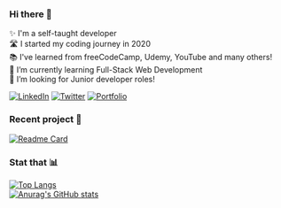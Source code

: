 ### Hi there 👋

✨ I'm a self-taught developer  
🛣 I started my coding journey in 2020  
📚 I've learned from freeCodeCamp, Udemy, YouTube and many others!  
🌱 I’m currently learning Full-Stack Web Development  
🚨 I’m looking for Junior developer roles! 

[![LinkedIn](https://img.shields.io/badge/linkedin-0A66C2?style=for-the-badge&logo=LinkedIn)](https://www.linkedin.com/in/johnbdot/)
[![Twitter](https://img.shields.io/badge/twitter-fff?style=for-the-badge&logo=Twitter)](https://twitter.com/johnny_parlay)
[![Portfolio](https://img.shields.io/badge/portfolio-FFE162?style=for-the-badge)](https://johnbdot.github.io/portfolio/)

### Recent project 🚀

[![Readme Card](https://github-readme-stats.vercel.app/api/pin/?username=johnbdot&repo=library)](https://github.com/johnbdot/library)

### Stat that 📊

[![Top Langs](https://github-readme-stats.vercel.app/api/top-langs/?username=johnbdot)](https://github.com/anuraghazra/github-readme-stats)  
[![Anurag's GitHub stats](https://github-readme-stats.vercel.app/api?username=johnbdot)](https://github.com/anuraghazra/github-readme-stats)
